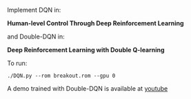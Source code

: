 Implement DQN in:

**Human-level Control Through Deep Reinforcement Learning**

and Double-DQN in:

**Deep Reinforcement Learning with Double Q-learning**

To run:
```
./DQN.py --rom breakout.rom --gpu 0
```

A demo trained with Double-DQN is available at [youtube](https://youtu.be/o21mddZtE5Y)
